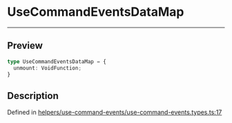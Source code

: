 
      
# UseCommandEventsDataMap

<div class="api-docs__separator" data-reactroot="">

---

</div><div class="api-docs__section">

## Preview

</div><div class="api-docs__preview type">

```ts
type UseCommandEventsDataMap = {
  unmount: VoidFunction; 
}
```

</div><div class="api-docs__section">

## Description

</div><div class="api-docs__description"><span class="api-docs__do-not-parse">



</span></div><div class="api-docs__definition">

Defined in [helpers/use-command-events/use-command-events.types.ts:17](https://github.com/BetterTyped/hyper-fetch/blob/1a97772c/packages/react/src/helpers/use-command-events/use-command-events.types.ts#L17)

</div>